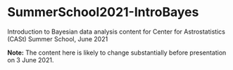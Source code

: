 # SummerSchool2021-IntroBayes
Introduction to Bayesian data analysis content for Center for Astrostatistics (CASt) Summer School, June 2021

**Note:** The content here is likely to change substantially before presentation on 3 June 2021.
